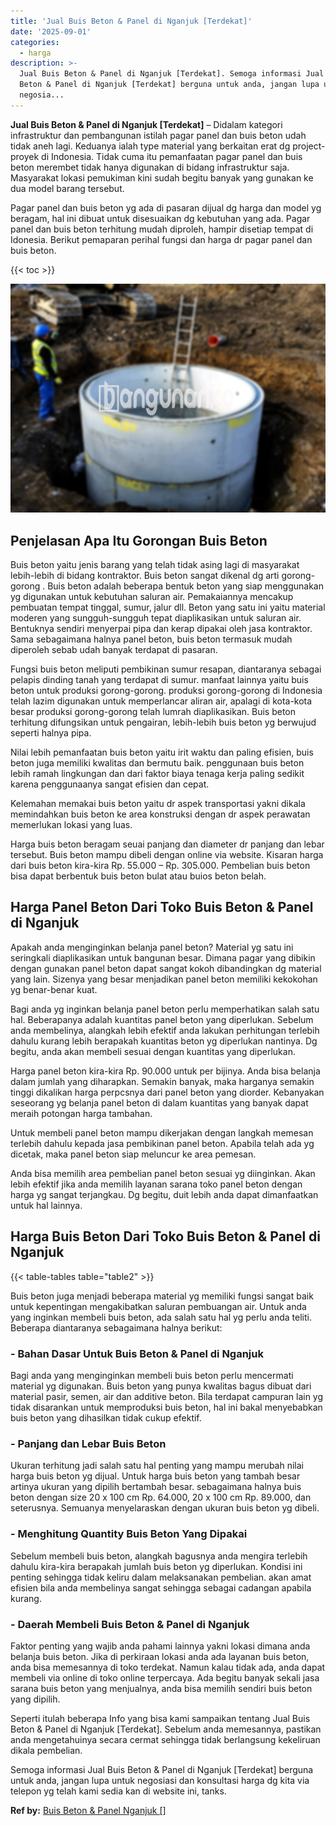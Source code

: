 ```yaml
---
title: 'Jual Buis Beton & Panel di Nganjuk [Terdekat]'
date: '2025-09-01'
categories:
  - harga
description: >-
  Jual Buis Beton & Panel di Nganjuk [Terdekat]. Semoga informasi Jual Buis
  Beton & Panel di Nganjuk [Terdekat] berguna untuk anda, jangan lupa untuk
  negosia...
---
```


**Jual Buis Beton & Panel di Nganjuk \[Terdekat\]** – Didalam kategori infrastruktur dan pembangunan istilah pagar panel dan buis beton udah tidak aneh lagi. Keduanya ialah type material yang berkaitan erat dg project-proyek di Indonesia. Tidak cuma itu pemanfaatan pagar panel dan buis beton merembet tidak hanya digunakan di bidang infrastruktur saja. Masyarakat lokasi pemukiman kini sudah begitu banyak yang gunakan ke dua model barang tersebut.

Pagar panel dan buis beton yg ada di pasaran dijual dg harga dan model yg beragam, hal ini dibuat untuk disesuaikan dg kebutuhan yang ada. Pagar panel dan buis beton terhitung mudah diproleh, hampir disetiap tempat di Idonesia. Berikut pemaparan perihal fungsi dan harga dr pagar panel dan buis beton.

{{< toc >}}

![Jual Buis Beton & Panel di Nganjuk [Terdekat]](/images/jual-panel-buis-beton-murah-43.png)

## Penjelasan Apa Itu Gorongan Buis Beton

Buis beton yaitu jenis barang yang telah tidak asing lagi di masyarakat lebih-lebih di bidang kontraktor. Buis beton sangat dikenal dg arti gorong-gorong . Buis beton adalah beberapa bentuk beton yang siap menggunakan yg digunakan untuk kebutuhan saluran air. Pemakaiannya mencakup pembuatan tempat tinggal, sumur, jalur dll. Beton yang satu ini yaitu material moderen yang sungguh-sungguh tepat diaplikasikan untuk saluran air. Bentuknya sendiri menyerpai pipa dan kerap dipakai oleh jasa kontraktor. Sama sebagaimana halnya panel beton, buis beton termasuk mudah diperoleh sebab udah banyak terdapat di pasaran.

Fungsi buis beton meliputi pembikinan sumur resapan, diantaranya sebagai pelapis dinding tanah yang terdapat di sumur. manfaat lainnya yaitu buis beton untuk produksi gorong-gorong. produksi gorong-gorong di Indonesia telah lazim digunakan untuk memperlancar aliran air, apalagi di kota-kota besar produksi gorong-gorong telah lumrah diaplikasikan. Buis beton terhitung difungsikan untuk pengairan, lebih-lebih buis beton yg berwujud seperti halnya pipa.

Nilai lebih pemanfaatan buis beton yaitu irit waktu dan paling efisien, buis beton juga memiliki kwalitas dan bermutu baik. penggunaan buis beton lebih ramah lingkungan dan dari faktor biaya tenaga kerja paling sedikit karena penggunaanya sangat efisien dan cepat.

Kelemahan memakai buis beton yaitu dr aspek transportasi yakni dikala memindahkan buis beton ke area konstruksi dengan dr aspek perawatan memerlukan lokasi yang luas.

Harga buis beton beragam seuai panjang dan diameter dr panjang dan lebar tersebut. Buis beton mampu dibeli dengan online via website. Kisaran harga dari buis beton kira-kira Rp. 55.000 – Rp. 305.000. Pembelian buis beton bisa dapat berbentuk buis beton bulat atau buios beton belah.

## Harga Panel Beton Dari Toko Buis Beton & Panel di Nganjuk

Apakah anda menginginkan belanja panel beton? Material yg satu ini seringkali diaplikasikan untuk bangunan besar. Dimana pagar yang dibikin dengan gunakan panel beton dapat sangat kokoh dibandingkan dg material yang lain. Sizenya yang besar menjadikan panel beton memiliki kekokohan yg benar-benar kuat.

Bagi anda yg inginkan belanja panel beton perlu memperhatikan salah satu hal. Beberapanya adalah kuantitas panel beton yang diperlukan. Sebelum anda membelinya, alangkah lebih efektif anda lakukan perhitungan terlebih dahulu kurang lebih berapakah kuantitas beton yg diperlukan nantinya. Dg begitu, anda akan membeli sesuai dengan kuantitas yang diperlukan.

Harga panel beton kira-kira Rp. 90.000 untuk per bijinya. Anda bisa belanja dalam jumlah yang diharapkan. Semakin banyak, maka harganya semakin tinggi dikalikan harga perpcsnya dari panel beton yang diorder. Kebanyakan seseorang yg belanja panel beton di dalam kuantitas yang banyak dapat meraih potongan harga tambahan.

Untuk membeli panel beton mampu dikerjakan dengan langkah memesan terlebih dahulu kepada jasa pembikinan panel beton. Apabila telah ada yg dicetak, maka panel beton siap meluncur ke area pemesan.

Anda bisa memilih area pembelian panel beton sesuai yg diinginkan. Akan lebih efektif jika anda memilih layanan sarana toko panel beton dengan harga yg sangat terjangkau. Dg begitu, duit lebih anda dapat dimanfaatkan untuk hal lainnya.

## Harga Buis Beton Dari Toko Buis Beton & Panel di Nganjuk

{{< table-tables table="table2" >}}

Buis beton juga menjadi beberapa material yg memiliki fungsi sangat baik untuk kepentingan mengakibatkan saluran pembuangan air. Untuk anda yang inginkan membeli buis beton, ada salah satu hal yg perlu anda teliti. Beberapa diantaranya sebagaimana halnya berikut:

### \- Bahan Dasar Untuk Buis Beton & Panel di Nganjuk

Bagi anda yang menginginkan membeli buis beton perlu mencermati material yg digunakan. Buis beton yang punya kwalitas bagus dibuat dari material pasir, semen, air dan additive beton. Bila terdapat campuran lain yg tidak disarankan untuk memproduksi buis beton, hal ini bakal menyebabkan buis beton yang dihasilkan tidak cukup efektif.

### \- Panjang dan Lebar Buis Beton

Ukuran terhitung jadi salah satu hal penting yang mampu merubah nilai harga buis beton yg dijual. Untuk harga buis beton yang tambah besar artinya ukuran yang dipilih bertambah besar. sebagaimana halnya buis beton dengan size 20 x 100 cm Rp. 64.000, 20 x 100 cm Rp. 89.000, dan seterusnya. Semuanya menyelaraskan dengan ukuran buis beton yg dibeli.

### \- Menghitung Quantity Buis Beton Yang Dipakai

Sebelum membeli buis beton, alangkah bagusnya anda mengira terlebih dahulu kira-kira berapakah jumlah buis beton yg diperlukan. Kondisi ini penting sehingga tidak keliru dalam melaksanakan pembelian. akan amat efisien bila anda membelinya sangat sehingga sebagai cadangan apabila kurang.

### \- Daerah Membeli Buis Beton & Panel di Nganjuk

Faktor penting yang wajib anda pahami lainnya yakni lokasi dimana anda belanja buis beton. Jika di perkiraan lokasi anda ada layanan buis beton, anda bisa memesannya di toko terdekat. Namun kalau tidak ada, anda dapat membeli via online di toko online terpercaya. Ada begitu banyak sekali jasa sarana buis beton yang menjualnya, anda bisa memilih sendiri buis beton yang dipilih.

Seperti itulah beberapa Info yang bisa kami sampaikan tentang Jual Buis Beton & Panel di Nganjuk \[Terdekat\]. Sebelum anda memesannya, pastikan anda mengetahuinya secara cermat sehingga tidak berlangsung kekeliruan dikala pembelian.

Semoga informasi Jual Buis Beton & Panel di Nganjuk \[Terdekat\] berguna untuk anda, jangan lupa untuk negosiasi dan konsultasi harga dg kita via telepon yg telah kami sedia kan di website ini, tanks.

**Ref by:** [Buis Beton & Panel Nganjuk []](https://id.wikipedia.org/wiki/Buis)
